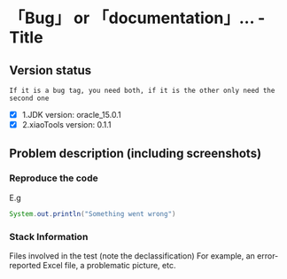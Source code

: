# 「Bug」 or 「documentation」... - Title

## Version status
`If it is a bug tag, you need both, if it is the other only need the second one`
-[x] 1.JDK version: oracle_15.0.1
-[x] 2.xiaoTools version: 0.1.1

## Problem description (including screenshots)
### Reproduce the code
E.g
```java
System.out.println("Something went wrong")
```
### Stack Information
Files involved in the test (note the declassification)
For example, an error-reported Excel file, a problematic picture, etc.